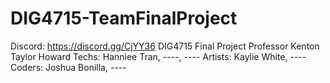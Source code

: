 # DIG4715-TeamFinalProject
Discord: https://discord.gg/CjYY36
DIG4715 Final Project
Professor Kenton Taylor Howard
Techs: Hanniee Tran, ----, ----
Artists: Kaylie White, ----
Coders: Joshua Bonilla, ----
